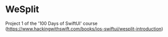 # WeSplit
Project 1 of the '100 Days of SwiftUI' course (https://www.hackingwithswift.com/books/ios-swiftui/wesplit-introduction)
